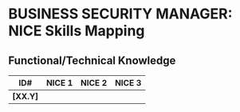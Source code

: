 # BUSINESS SECURITY MANAGER: NICE Skills Mapping

## Functional/Technical Knowledge

| ID# | NICE 1 | NICE 2 | NICE 3 |
| ----- | ----- | ----- | ----- |
| **[XX.Y]** |  |  |  |

<!--- XX is the abbreviation from the appropriate TMP_<SPECIALTY>.md section. Y is the numerical subsection. --->